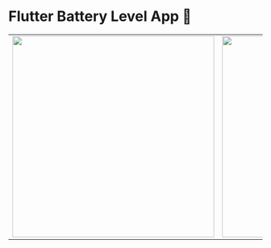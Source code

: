 # Flutter Battery Level App 🔋

<table>
<tr>
<td>
<img src="https://user-images.githubusercontent.com/61576355/121815445-3ae14500-cc94-11eb-9365-7601c0451e9b.PNG" width="400px">
</td>
<td>
<img src="https://user-images.githubusercontent.com/61576355/121815447-3d439f00-cc94-11eb-9184-78ca5efadd61.PNG" width="400px">
</td>
<td>
<img src="https://user-images.githubusercontent.com/61576355/121815486-65cb9900-cc94-11eb-9850-a34dabfc540b.PNG" width="400px">
</td>
</tr>
</table>
